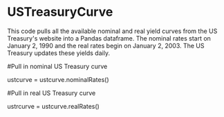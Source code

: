 # USTreasuryCurve
This code pulls all the available nominal and real yield curves from the US Treasury's website into a Pandas dataframe. The nominal rates start on January 2, 1990 and the real rates begin on January 2, 2003. The US Treasury updates these yields daily.

#Pull in nominal US Treasury curve

ustcurve = ustcurve.nominalRates()

#Pull in real US Treasury curve

ustrcurve = ustcurve.realRates()
